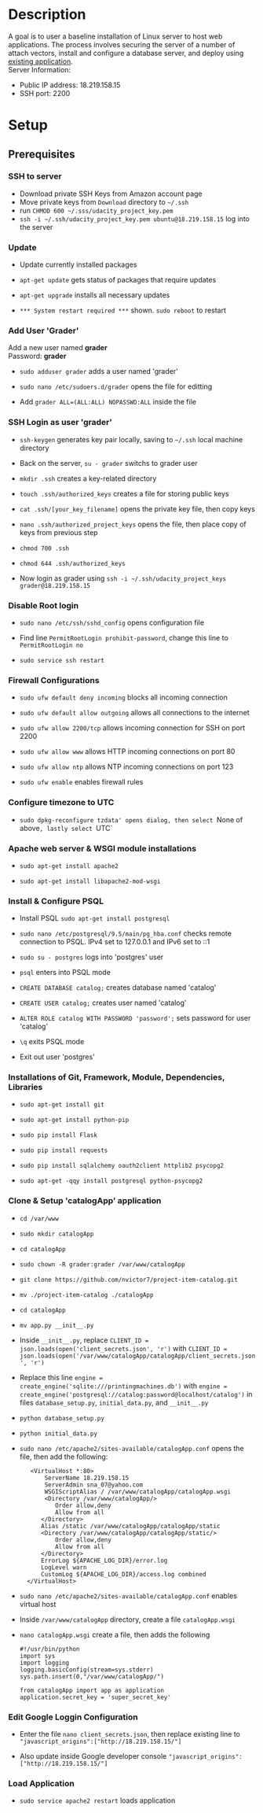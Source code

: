 # Description
A goal is to user a baseline installation of Linux server to host web applications. The process involves securing the server of a number of attach vectors, install and configure a database server, and deploy using [existing application](https://github.com/nvictor7/project-item-catalog).   
Server Information:
- Public IP address: 18.219.158.15
- SSH port: 2200

# Setup
## Prerequisites

### SSH to server
- Download private SSH Keys from Amazon account page
- Move private keys from `Download` directory to `~/.ssh`
- run `CHMOD 600 ~/.sss/udacity_project_key.pem` 
- `ssh -i ~/.ssh/udacity_project_key.pem ubuntu@18.219.158.15` log into the server

### Update
- Update currently installed packages  

- `apt-get update` gets status of packages that require updates   

- `apt-get upgrade` installs all necessary updates  

- `*** System restart required ***` shown. `sudo reboot` to restart 

### Add User 'Grader' 
Add a new user named **grader**   
Password: **grader**

- `sudo adduser grader` adds a user named 'grader'    

- `sudo nano /etc/sudoers.d/grader` opens the file for editting

- Add `grader ALL=(ALL:ALL) NOPASSWD:ALL` inside the file
 
### SSH Login as user 'grader'
 
- `ssh-keygen` generates key pair locally, saving to `~/.ssh` local machine directory  

- Back on the server, `su - grader` switchs to grader user

- `mkdir .ssh` creates a key-related directory

- `touch .ssh/authorized_keys` creates a file for storing public keys

- `cat .ssh/[your_key_filename]` opens the private key file, then copy keys

- `nano .ssh/authorized_project_keys` opens the file, then place copy of keys from previous step

- `chmod 700 .ssh`

- `chmod 644 .ssh/authorized_keys` 

- Now login as grader using `ssh -i ~/.ssh/udacity_project_keys grader@18.219.158.15`

### Disable Root login

- `sudo nano /etc/ssh/sshd_config` opens configuration file

- Find line `PermitRootLogin prohibit-password`, change this line to `PermitRootLogin no`

- `sudo service ssh restart`

### Firewall Configurations

- `sudo ufw default deny incoming` blocks all incoming connection

- `sudo ufw default allow outgoing` allows all connections to the internet

- `sudo ufw allow 2200/tcp` allows incoming connection for SSH on port 2200

- `sudo ufw allow www` allows HTTP incoming connections on port 80

- `sudo ufw allow ntp` allows NTP incoming connections on port 123

- `sudo ufw enable` enables firewall rules

### Configure timezone to UTC

- `sudo dpkg-reconfigure tzdata' opens dialog, then select `None of above`, lastly select `UTC`

### Apache web server & WSGI module installations

- `sudo apt-get install apache2`

- `sudo apt-get install libapache2-mod-wsgi`

### Install & Configure PSQL

- Install PSQL `sudo apt-get install postgresql`

- `sudo nano /etc/postgresql/9.5/main/pg_hba.conf` checks remote connection to PSQL. IPv4 set to 127.0.0.1 and IPv6 set to ::1

- `sudo su - postgres` logs into 'postgres' user

- `psql` enters into PSQL mode

- `CREATE DATABASE catalog;` creates database named 'catalog'

- `CREATE USER catalog;` creates user named 'catalog'

- `ALTER ROLE catalog WITH PASSWORD 'password';` sets password for user 'catalog'

- `\q` exits PSQL mode

- Exit out user 'postgres'

### Installations of Git, Framework, Module, Dependencies, Libraries

- `sudo apt-get install git`

- `sudo apt-get install python-pip`

- `sudo pip install Flask`

- `sudo pip install requests`

- `sudo pip install sqlalchemy oauth2client httplib2 psycopg2`

- `sudo apt-get -qqy install postgresql python-psycopg2`

### Clone & Setup 'catalogApp' application

- `cd /var/www`

- `sudo mkdir catalogApp`

- `cd catalogApp`

- `sudo chown -R grader:grader /var/www/catalogApp` 

- `git clone https://github.com/nvictor7/project-item-catalog.git`

- `mv ./project-item-catalog ./catalogApp`

- `cd catalogApp`

- `mv app.py __init__.py`

- Inside `__init__.py`, replace `CLIENT_ID = json.loads(open('client_secrets.json', 'r')` with `CLIENT_ID = json.loads(open('/var/www/catalogApp/catalogApp/client_secrets.json', 'r')`

- Replace this line `engine = create_engine('sqlite:///printingmachines.db')` with `engine = create_engine('postgresql://catalog:password@localhost/catalog')` in files `database_setup.py`, `initial_data.py`, and `__init__.py`

- `python database_setup.py`

- `python initial_data.py`

- `sudo nano /etc/apache2/sites-available/catalogApp.conf` opens the file, then add the following: 
  ```
     <VirtualHost *:80>
         ServerName 18.219.158.15
         ServerAdmin sna_07@yahoo.com
         WSGIScriptAlias / /var/www/catalogApp/catalogApp.wsgi
         <Directory /var/www/catalogApp/>
            Order allow,deny
            Allow from all
        </Directory>
        Alias /static /var/www/catalogApp/catalogApp/static
        <Directory /var/www/catalogApp/catalogApp/static/>
            Order allow,deny
            Allow from all
        </Directory>
        ErrorLog ${APACHE_LOG_DIR}/error.log
        LogLevel warn
        CustomLog ${APACHE_LOG_DIR}/access.log combined
    </VirtualHost>
    ```
    
- `sudo nano /etc/apache2/sites-available/catalogApp.conf` enables virtual host

- Inside `/var/www/catalogApp` directory, create a file `catalogApp.wsgi`

- `nano catalogApp.wsgi` create a file, then adds the following
  ```
  #!/usr/bin/python
  import sys
  import logging
  logging.basicConfig(stream=sys.stderr)
  sys.path.insert(0,"/var/www/catalogApp/")

  from catalogApp import app as application
  application.secret_key = 'super_secret_key'
  ```

### Edit Google Loggin Configuration

- Enter the file `nano client_secrets.json`, then replace existing line to `"javascript_origins":["http://18.219.158.15/"]`

- Also update inside Google developer console `"javascript_origins":["http://18.219.158.15/"]`

### Load Application

- `sudo service apache2 restart` loads application
